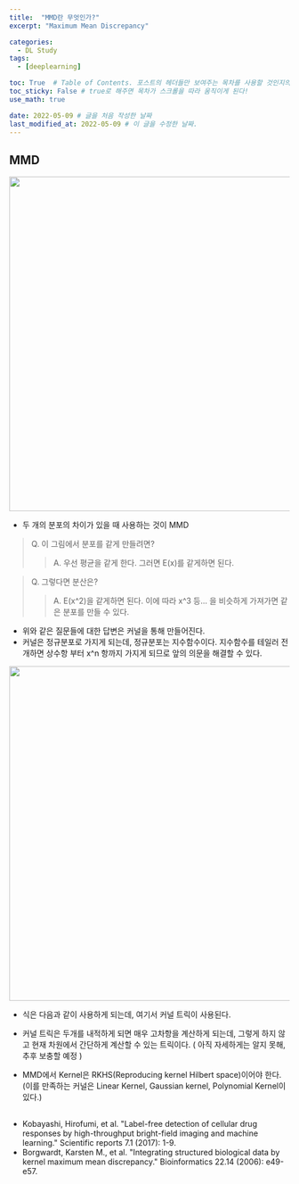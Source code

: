 ```yaml
---
title:  "MMD란 무엇인가?"
excerpt: "Maximum Mean Discrepancy"

categories:
  - DL Study
tags:
  - [deeplearning]

toc: True  # Table of Contents. 포스트의 헤더들만 보여주는 목차를 사용할 것인지의 여부. ture 로 해주면 포스트의 목차가 보이게 된다.
toc_sticky: False # true로 해주면 목차가 스크롤을 따라 움직이게 된다!
use_math: true

date: 2022-05-09 # 글을 처음 작성한 날짜
last_modified_at: 2022-05-09 # 이 글을 수정한 날짜.
---
```


## MMD


<p align="center">
  <img src="https://user-images.githubusercontent.com/104422044/167419716-bd7da8f8-0830-4c35-b2e3-2fc21bff657a.png" width="600" height="auto">
</p>
 
 - 두 개의 분포의 차이가 있을 때 사용하는 것이 MMD
 
 > Q. 이 그림에서 분포를 같게 만들려면?
 >> A. 우선 평균을 같게 한다. 그러면 E(x)를 같게하면 된다.

 > Q. 그렇다면 분산은?
 >> A. E(x^2)을 같게하면 된다. 이에 따라 x^3 등... 을 비슷하게 가져가면 같은 분포를 만들 수 있다.

 - 위와 같은 질문들에 대한 답변은 커널을 통해 만들어진다.
 - 커널은 정규분포로 가지게 되는데, 정규분포는 지수함수이다. 지수함수를 테일러 전개하면 상수항 부터 x^n 항까지 가지게 되므로 앞의 의문을 해결할 수 있다.

<p align="center">
  <img src="https://user-images.githubusercontent.com/104422044/167430368-758e58a8-796e-4048-aab1-0b5824eb3ae5.png" width="600" height="auto">
</p>

 - 식은 다음과 같이 사용하게 되는데, 여기서 커널 트릭이 사용된다.
 - 커널 트릭은 두개를 내적하게 되면 매우 고차항을 계산하게 되는데, 그렇게 하지 않고 현재 차원에서 간단하게 계산할 수 있는 트릭이다. ( 아직 자세하게는 알지 못해, 추후 보충할 예정 )

 - MMD에서 Kernel은 RKHS(Reproducing kernel Hilbert space)이어야 한다. (이를 만족하는 커널은 Linear Kernel, Gaussian kernel, Polynomial Kernel이 있다.)
<!--  https://lee-jaejoon.github.io/stat-rkhs/ -->

## 
 - Kobayashi, Hirofumi, et al. "Label-free detection of cellular drug responses by high-throughput bright-field imaging and machine learning." Scientific reports 7.1 (2017): 1-9.
 - Borgwardt, Karsten M., et al. "Integrating structured biological data by kernel maximum mean discrepancy." Bioinformatics 22.14 (2006): e49-e57.
